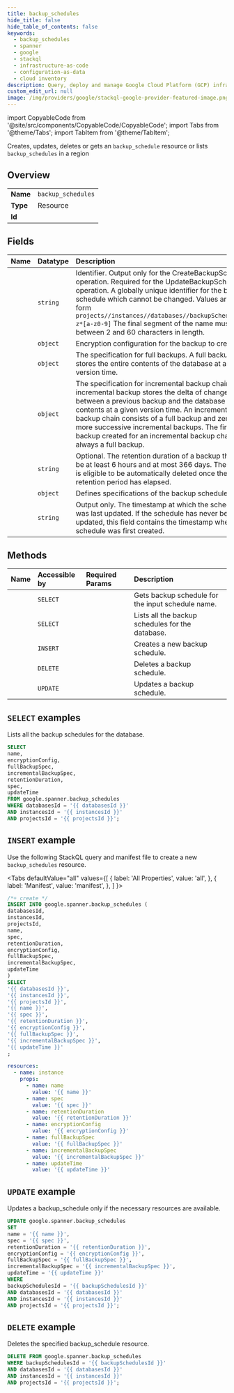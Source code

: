 ```yaml
---
title: backup_schedules
hide_title: false
hide_table_of_contents: false
keywords:
  - backup_schedules
  - spanner
  - google
  - stackql
  - infrastructure-as-code
  - configuration-as-data
  - cloud inventory
description: Query, deploy and manage Google Cloud Platform (GCP) infrastructure and resources using SQL
custom_edit_url: null
image: /img/providers/google/stackql-google-provider-featured-image.png
---
```


import CopyableCode from '@site/src/components/CopyableCode/CopyableCode';
import Tabs from '@theme/Tabs';
import TabItem from '@theme/TabItem';

Creates, updates, deletes or gets an <code>backup_schedule</code> resource or lists <code>backup_schedules</code> in a region

## Overview
<table><tbody>
<tr><td><b>Name</b></td><td><code>backup_schedules</code></td></tr>
<tr><td><b>Type</b></td><td>Resource</td></tr>
<tr><td><b>Id</b></td><td><CopyableCode code="google.spanner.backup_schedules" /></td></tr>
</tbody></table>

## Fields
| Name | Datatype | Description |
|:-----|:---------|:------------|
| <CopyableCode code="name" /> | `string` | Identifier. Output only for the CreateBackupSchedule operation. Required for the UpdateBackupSchedule operation. A globally unique identifier for the backup schedule which cannot be changed. Values are of the form `projects//instances//databases//backupSchedules/a-z*[a-z0-9]` The final segment of the name must be between 2 and 60 characters in length. |
| <CopyableCode code="encryptionConfig" /> | `object` | Encryption configuration for the backup to create. |
| <CopyableCode code="fullBackupSpec" /> | `object` | The specification for full backups. A full backup stores the entire contents of the database at a given version time. |
| <CopyableCode code="incrementalBackupSpec" /> | `object` | The specification for incremental backup chains. An incremental backup stores the delta of changes between a previous backup and the database contents at a given version time. An incremental backup chain consists of a full backup and zero or more successive incremental backups. The first backup created for an incremental backup chain is always a full backup. |
| <CopyableCode code="retentionDuration" /> | `string` | Optional. The retention duration of a backup that must be at least 6 hours and at most 366 days. The backup is eligible to be automatically deleted once the retention period has elapsed. |
| <CopyableCode code="spec" /> | `object` | Defines specifications of the backup schedule. |
| <CopyableCode code="updateTime" /> | `string` | Output only. The timestamp at which the schedule was last updated. If the schedule has never been updated, this field contains the timestamp when the schedule was first created. |

## Methods
| Name | Accessible by | Required Params | Description |
|:-----|:--------------|:----------------|:------------|
| <CopyableCode code="projects_instances_databases_backup_schedules_get" /> | `SELECT` | <CopyableCode code="backupSchedulesId, databasesId, instancesId, projectsId" /> | Gets backup schedule for the input schedule name. |
| <CopyableCode code="projects_instances_databases_backup_schedules_list" /> | `SELECT` | <CopyableCode code="databasesId, instancesId, projectsId" /> | Lists all the backup schedules for the database. |
| <CopyableCode code="projects_instances_databases_backup_schedules_create" /> | `INSERT` | <CopyableCode code="databasesId, instancesId, projectsId" /> | Creates a new backup schedule. |
| <CopyableCode code="projects_instances_databases_backup_schedules_delete" /> | `DELETE` | <CopyableCode code="backupSchedulesId, databasesId, instancesId, projectsId" /> | Deletes a backup schedule. |
| <CopyableCode code="projects_instances_databases_backup_schedules_patch" /> | `UPDATE` | <CopyableCode code="backupSchedulesId, databasesId, instancesId, projectsId" /> | Updates a backup schedule. |

## `SELECT` examples

Lists all the backup schedules for the database.

```sql
SELECT
name,
encryptionConfig,
fullBackupSpec,
incrementalBackupSpec,
retentionDuration,
spec,
updateTime
FROM google.spanner.backup_schedules
WHERE databasesId = '{{ databasesId }}'
AND instancesId = '{{ instancesId }}'
AND projectsId = '{{ projectsId }}'; 
```

## `INSERT` example

Use the following StackQL query and manifest file to create a new <code>backup_schedules</code> resource.

<Tabs
    defaultValue="all"
    values={[
        { label: 'All Properties', value: 'all', },
        { label: 'Manifest', value: 'manifest', },
    ]
}>
<TabItem value="all">

```sql
/*+ create */
INSERT INTO google.spanner.backup_schedules (
databasesId,
instancesId,
projectsId,
name,
spec,
retentionDuration,
encryptionConfig,
fullBackupSpec,
incrementalBackupSpec,
updateTime
)
SELECT 
'{{ databasesId }}',
'{{ instancesId }}',
'{{ projectsId }}',
'{{ name }}',
'{{ spec }}',
'{{ retentionDuration }}',
'{{ encryptionConfig }}',
'{{ fullBackupSpec }}',
'{{ incrementalBackupSpec }}',
'{{ updateTime }}'
;
```
</TabItem>
<TabItem value="manifest">

```yaml
resources:
  - name: instance
    props:
      - name: name
        value: '{{ name }}'
      - name: spec
        value: '{{ spec }}'
      - name: retentionDuration
        value: '{{ retentionDuration }}'
      - name: encryptionConfig
        value: '{{ encryptionConfig }}'
      - name: fullBackupSpec
        value: '{{ fullBackupSpec }}'
      - name: incrementalBackupSpec
        value: '{{ incrementalBackupSpec }}'
      - name: updateTime
        value: '{{ updateTime }}'

```
</TabItem>
</Tabs>

## `UPDATE` example

Updates a backup_schedule only if the necessary resources are available.

```sql
UPDATE google.spanner.backup_schedules
SET 
name = '{{ name }}',
spec = '{{ spec }}',
retentionDuration = '{{ retentionDuration }}',
encryptionConfig = '{{ encryptionConfig }}',
fullBackupSpec = '{{ fullBackupSpec }}',
incrementalBackupSpec = '{{ incrementalBackupSpec }}',
updateTime = '{{ updateTime }}'
WHERE 
backupSchedulesId = '{{ backupSchedulesId }}'
AND databasesId = '{{ databasesId }}'
AND instancesId = '{{ instancesId }}'
AND projectsId = '{{ projectsId }}';
```

## `DELETE` example

Deletes the specified backup_schedule resource.

```sql
DELETE FROM google.spanner.backup_schedules
WHERE backupSchedulesId = '{{ backupSchedulesId }}'
AND databasesId = '{{ databasesId }}'
AND instancesId = '{{ instancesId }}'
AND projectsId = '{{ projectsId }}';
```
